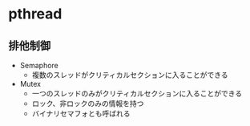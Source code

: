 # pthread

## 排他制御

- Semaphore
  - 複数のスレッドがクリティカルセクションに入ることができる
- Mutex
  - 一つのスレッドのみがクリティカルセクションに入ることができる
  - ロック、非ロックのみの情報を持つ
  - バイナリセマフォとも呼ばれる
